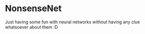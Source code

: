 # NonsenseNet
Just having some fun with neural networks without having any clue whatsoever about them :D
